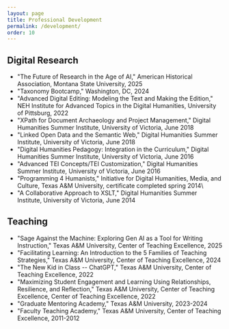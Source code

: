 ```yaml
---
layout: page
title: Professional Development
permalink: /development/
order: 10
---
```


## Digital Research
 - "The Future of Research in the Age of AI," American Historical Association, Montana State University, 2025
 - "Taxonomy Bootcamp," Washington, DC, 2024
 - "Advanced Digital Editing: Modeling the Text and Making the Edition," NEH Institute for Advanced Topics in the Digital Humanities, University of Pittsburg, 2022
 - "XPath for Document Archaeology and Project Management," Digital Humanities Summer Institute, University of Victoria, June 2018
 - "Linked Open Data and the Semantic Web," Digital Humanities Summer Institute, University of Victoria, June 2018
 - "Digital Humanities Pedagogy: Integration in the Curriculum," Digital Humanities Summer Institute, University of Victoria, June 2016
 - "Advanced TEI Concepts/TEI Customization," Digital Humanities Summer Institute, University of Victoria, June 2016
 - "Programming 4 Humanists," Initiative for Digital Humanities, Media, and Culture, Texas A&M University, certificate completed spring 2014\
 - "A Collaborative Approach to XSLT," Digital Humanities Summer Institute, University of Victoria, June 2014



## Teaching

 - "Sage Against the Machine: Exploring Gen AI as a Tool for Writing Instruction," Texas A&M University, Center of Teaching Excellence, 2025
 - "Facilitating Learning: An Introduction to the 5 Families of Teaching Strategies," Texas A&M University, Center of Teaching Excellence, 2024
 - "The New Kid in Class -- ChatGPT," Texas A&M University, Center of Teaching Excellence, 2022
 - "Maximizing Student Engagement and Learning Using Relationships, Resilience, and Reflection," Texas A&M University, Center of Teaching Excellence, Center of Teaching Excellence, 2022
 - "Graduate Mentoring Academy," Texas A&M University, 2023-2024
 - "Faculty Teaching Academy," Texas A&M University, Center of Teaching Excellence, 2011-2012





[jekyll-organization]: https://github.com/jekyll
